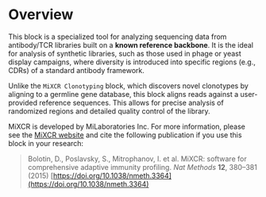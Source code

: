 # Overview

This block is a specialized tool for analyzing sequencing data from antibody/TCR libraries built on a **known reference backbone**. It is the ideal for analysis of synthetic libraries, such as those used in phage or yeast display campaigns, where diversity is introduced into specific regions (e.g., CDRs) of a standard antibody framework.

Unlike the `MiXCR Clonotyping` block, which discovers novel clonotypes by aligning to a germline gene database, this block aligns reads against a user-provided reference sequences. This allows for precise analysis of randomized regions and detailed quality control of the library.

MiXCR is developed by MiLaboratories Inc. For more information, please see the [MiXCR website](https://mixcr.com/) and cite the following publication if you use this block in your research:

> Bolotin, D., Poslavsky, S., Mitrophanov, I. et al. MiXCR: software for comprehensive adaptive immunity profiling. _Nat Methods_ **12**, 380–381 (2015) [https://doi.org/10.1038/nmeth.3364](https://doi.org/10.1038/nmeth.3364)
